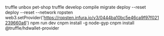 truffle unbox pet-shop
truffle develop
compile
migrate
deploy --reset
deploy --reset --network ropsten
web3.setProvider('https://ropsten.infura.io/v3/0444ba10bc5e46ca9f97f021239660a6')
npm run dev
cnpm install -g node-gyp
cnpm install @truffle/hdwallet-provider